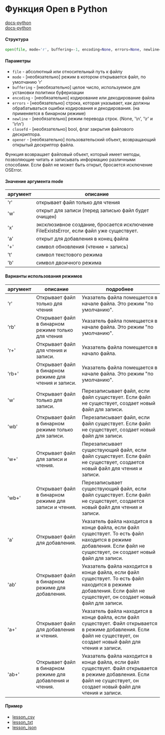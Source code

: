 # Функция Open в Python
[docs-python](https://docs-python.ru/tutorial/vstroennye-funktsii-interpretatora-python/funktsija-open/)  
[docs-python](https://docs-python.ru/tutorial/osnovnye-vstroennye-tipy-python/tip-dannyh-file-object-fajly-potoki/)



#### Структура

```python
open(file, mode='r', buffering=-1, encoding=None, errors=None, newline=None, closefd=True, opener=None)
```
#### Параметры
- `file` - абсолютный или относительный путь к файлу
- `mode` - [необязательно] режим в котором открывается файл, по умолчанию 'r'
- `buffering` - [необязательно] целое число, используемое для установки политики буферизации
- `encoding` - [необязательно] кодирование или декодирование файла
- `errors` - [необязательно] строка, которая указывает, как должны обрабатываться ошибки кодирования и декодирования. (на применяется в бинарном режиме)
- `newline` - [необязательно] режим перевода строк. (None, '\n', '\r' и '\r\n')
- `closefd` - [необязательно] bool, флаг закрытия файлового дескриптора.
- `opener` - [необязательно]  пользовательский объект, возвращающий открытый дескриптор файла.

Функция возвращает файловый объект, который имеет методы, позволяющие читать и записывать информацию различными способами.
Если файл не может быть открыт, бросается исключение OSError.

#### Значение аргумента mode
аргумент |  описание
 ------------- | -------------
  'r'  |  открывает файл только для чтения
  'w'  |  открыт для записи (перед записью файл будет очищен)
  'x'  |  эксклюзивное создание, бросается исключение FileExistsError, если файл уже существует.
  'a'  |  открыт для добавления в конец файла
  '+'  |  символ обновления (чтение + запись)
  't'  |  символ текстового режима
  'b'  |  символ двоичного режима
#### Варианты использования режимов
аргумент |  описание |  подробнее
 ------------- | ------------- | -------------
 'r' | Открывает файл только для чтения | Указатель файла помещается в начале файла. Это режим "по умолчанию".
 'rb' | Открывает файл в бинарном режиме только для чтения | Указатель файла помещается в начале файла. Это режим "по умолчанию".
 'r+' | Открывает файл для чтения и записи. |  Указатель файла помещается в начало файла.
 'rb+' | Открывает файл в бинарном режиме для чтения и записи. | Указатель файла помещается в начале файла. Это режим "по умолчанию".
 'w' |  Открывает файл только для записи. | Перезаписывает файл, если файл существует. Если файл не существует, создает новый файл для записи.
 'wb' | Открывает файл в бинарном режиме только для записи. | Перезаписывает файл, если файл существует. Если файл не существует, создает новый файл для записи.
 'w+'| Открывает файл для записи и чтения. |  Перезаписывает существующий файл, если файл существует. Если файл не существует, создается новый файл для чтения и записи.
 'wb+'| Открывает файл в бинарном режиме для записи и чтения.  |  Перезаписывает существующий файл, если файл существует. Если файл не существует, создается новый файл для чтения и записи.
 'a'| Открывает файл для добавления.  |  Указатель файла находится в конце файла, если файл существует. То есть файл находится в режиме добавления. Если файл не существует, он создает новый файл для записи.
 'ab' | Открывает файл в бинарном режиме для добавления. |  Указатель файла находится в конце файла, если файл существует. То есть файл находится в режиме добавления. Если файл не существует, он создает новый файл для записи.
 'a+' | Открывает файл для добавления и чтения.  |  Указатель файла находится в конце файла, если файл существует. Файл открывается в режиме добавления. Если файл не существует, он создает новый файл для чтения и записи.
 'ab+'| Открывает файл в бинарном режиме для добавления и чтения.  |  Указатель файла находится в конце файла, если файл существует. Файл открывается в режиме добавления. Если файл не существует, он создает новый файл для чтения и записи.

#### Пример
- [lesson_csv](https://github.com/AG-Sokolova/pythonCourse/blob/lecture/lesson_3/lesson_csv.py)
- [lesson_txt](https://github.com/AG-Sokolova/pythonCourse/blob/lecture/lesson_3/lesson_txt.py)
- [lesson_json](https://github.com/AG-Sokolova/pythonCourse/blob/lecture/lesson_4/lesson.py)

